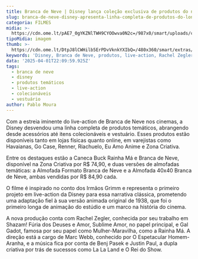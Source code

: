 ```yaml
---
title: Branca de Neve | Disney lança coleção exclusiva de produtos do novo filme
slug: branca-de-neve-disney-apresenta-linha-completa-de-produtos-do-longa
categoria: FILMES
midia: >-
  https://cdn.ome.lt/pAE7_0gYKZNlTWH9CYOOwva0N2c=/987x0/smart/uploads/conteudo/fotos/Design_sem_nome_-_2025-04-01T190500.649.png
tipoMidia: imagem
thumb: >-
  https://cdn.ome.lt/DtpJ8lCWHilb5ErPDvVknkYXIbQ=/480x360/smart/extras/conteudos/Design_sem_nome_-_2025-04-01T190500.649.png
keywords: 'Disney, Branca de Neve, produtos, live-action, Rachel Zegler, Gal Gadot'
data: '2025-04-01T22:09:59.925Z'
tags:
  - branca de neve
  - disney
  - produtos temáticos
  - live-action
  - colecionáveis
  - vestuário
author: Pablo Moura
---
```


Com a estreia iminente do live-action de Branca de Neve nos cinemas, a Disney desvendou uma linha completa de produtos temáticos, abrangendo desde acessórios até itens colecionáveis e vestuário. Esses produtos estão disponíveis tanto em lojas físicas quanto online, em varejistas como Havaianas, Go Case, Renner, Riachuelo, Eu Amo Anime e Zona Criativa.

Entre os destaques estão a Caneca Buck Rainha Má e Branca de Neve, disponível na Zona Criativa por R$ 74,90, e duas versões de almofadas temáticas: a Almofada Formato Branca de Neve e a Almofada 40x40 Branca de Neve, ambas vendidas por R$ 84,90 cada.

O filme é inspirado no conto dos Irmãos Grimm e representa o primeiro projeto em live-action da Disney para essa narrativa clássica, prometendo uma adaptação fiel à sua versão animada original de 1938, que foi o primeiro longa de animação do estúdio e um marco na história do cinema.

A nova produção conta com Rachel Zegler, conhecida por seu trabalho em Shazam! Fúria dos Deuses e Amor, Sublime Amor, no papel principal, e Gal Gadot, famosa por seu papel como Mulher-Maravilha, como a Rainha Má. A direção está a cargo de Marc Webb, conhecido por O Espetacular Homem-Aranha, e a música fica por conta de Benj Pasek e Justin Paul, a dupla criativa por trás de sucessos como La La Land e O Rei do Show.
